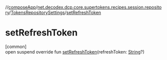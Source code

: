 //[composeApp](../../../index.md)/[net.decodex.dcp.core.supertokens.recipes.session.repository](../index.md)/[TokensRepositorySettings](index.md)/[setRefreshToken](set-refresh-token.md)

# setRefreshToken

[common]\
open suspend override fun [setRefreshToken](set-refresh-token.md)(refreshToken: [String](https://kotlinlang.org/api/latest/jvm/stdlib/kotlin/-string/index.html)?)
